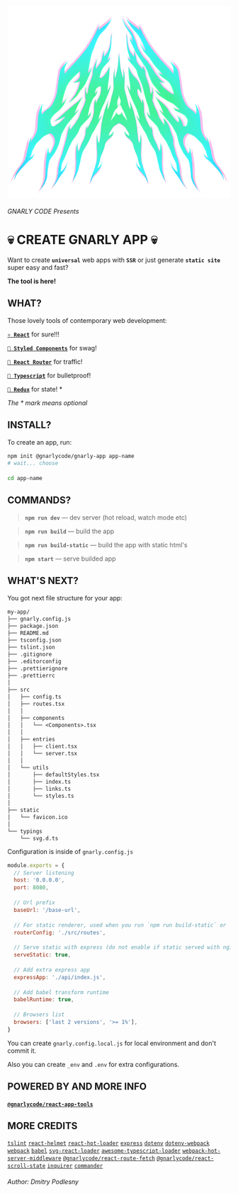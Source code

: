 <p align="center"><img src="https://github.com/gnarlycode/gnarly-assets/blob/master/gnarly-logo-600.png?raw=true" /></p>

###### _GNARLY CODE_ Presents

# 💀 CREATE GNARLY APP 💀

Want to create **`universal`** web apps with **`SSR`** or just generate **`static site`** super easy and fast?

**The tool is here!**

## WHAT?

Those lovely tools of contemporary web development:

**[`⚛️ React`](https://reactjs.org/)** for sure!!!

**[`💅 Styled Components`](https://www.styled-components.com/)** for swag!

**[`🚗 React Router`](https://reactjs.org/)** for traffic!

**[`🎯 Typescript`](https://www.typescriptlang.org)** for bulletproof!

**[`🌌 Redux`](https://redux.js.org/)** for state! \*

_The \* mark means optional_

## INSTALL?

To create an app, run:

```sh
npm init @gnarlycode/gnarly-app app-name
# wait... choose

cd app-name
```

## COMMANDS?

> **`npm run dev`** — dev server (hot reload, watch mode etc)

> **`npm run build`** — build the app

> **`npm run build-static`** — build the app with static html's

> **`npm start`** — serve builded app

## WHAT'S NEXT?

You got next file structure for your app:

```
my-app/
├── gnarly.config.js
├── package.json
├── README.md
├── tsconfig.json
├── tslint.json
├── .gitignore
├── .editorconfig
├── .prettierignore
├── .prettierrc
│
├── src
│   ├── config.ts
│   ├── routes.tsx
│   │
│   ├── components
│   │   └── <Components>.tsx
│   │
│   ├── entries
│   │   ├── client.tsx
│   │   └── server.tsx
│   │
│   └── utils
│       ├── defaultStyles.tsx
│       ├── index.ts
│       ├── links.ts
│       └── styles.ts
│
├── static
│   └── favicon.ico
│
└── typings
    └── svg.d.ts
```

Configuration is inside of `gnarly.config.js`

```js
module.exports = {
  // Server listening
  host: '0.0.0.0',
  port: 8080,

  // Url prefix
  baseUrl: '/base-url',

  // For static renderer, used when you run `npm run build-static` or `build-all`
  routerConfig: './src/routes',

  // Serve static with express (do not enable if static served with nginx for example)
  serveStatic: true,

  // Add extra express app
  expressApp: './api/index.js',

  // Add babel transform runtime
  babelRuntime: true,

  // Browsers list
  browsers: ['last 2 versions', '>= 1%'],
}
```

You can create `gnarly.config.local.js` for local environment and don't commit it.

Also you can create `_env` and `.env` for extra configurations.

## POWERED BY AND MORE INFO

**[`@gnarlycode/react-app-tools`](https://github.com/gnarlycode/react-app-tools)**

## MORE CREDITS

[`tslint`](https://palantir.github.io/tslint/)
[`react-helmet`](https://github.com/nfl/react-helmet)
[`react-hot-loader`](https://github.com/gaearon/react-hot-loader)
[`express`](https://expressjs.com/)
[`dotenv`](https://github.com/motdotla/dotenv)
[`dotenv-webpack`](https://github.com/mrsteele/dotenv-webpack)
[`webpack`](https://webpack.js.org/)
[`babel`](https://babeljs.io/)
[`svg-react-loader`](https://github.com/jhamlet/svg-react-loader)
[`awesome-typescript-loader`](https://github.com/s-panferov/awesome-typescript-loader)
[`webpack-hot-server-middleware`](https://www.npmjs.com/package/webpack-hot-server-middleware)
[`@gnarlycode/react-route-fetch`](https://github.com/gnarlycode/react-components/tree/master/packages/react-route-fetch)
[`@gnarlycode/react-scroll-state`](https://github.com/gnarlycode/react-components/tree/master/packages/react-scroll-state)
[`inquirer`](https://github.com/SBoudrias/Inquirer.js/)
[`commander`](https://github.com/tj/commander.js)

###### Author: Dmitry Podlesny
